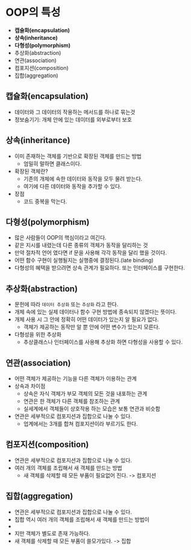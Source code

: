 # OOP의 특성

* **캡슐화(encapsulation)**
* **상속(inheritance)**
* **다형성(polymorphism)**
* 추상화(abstraction)
* 연관(association)
* 컴포지션(composition)
* 집합(aggregation)



## 캡슐화(encapsulation)

* 데이터와 그 데이터의 작용하는 메서드를 하나로 묶는것
* 정보숨기기: 개체 안에 있는 데이터를 외부로부터 보호



## 상속(inheritance)

* 이미 존재하는 객체를 기반으로 확장된 객체를 만드는 방법
  * 엄밀히 말하면 클래스이다.
* 확장된 객체란?
  * 기존의 개체에 속한 데이터와 동작을 모두 물려 받는다.
  * 여기에 다른 데이터와 동작을 추가할 수 있다.
* 장점
  * 코드 중복을 막는다.



## 다형성(polymorphism)

* 많은 사람들이 OOP의 핵심이라고 여긴다.
* 같은 지시를 내렸는데 다른 종류의 객체가 동작을 달리하는 것
* 만약 절차적 언어 였다면 if 문을 사용해 각각 동작을 달리 했을 것이다.
* 어떤 함수 구현이 실행될지는 실행중에 결정된다.(late binding)
* 다형성의 혜택을 받으려면 상속 관계가 필요하다. 또는 인터페이스를 구현한다.



## 추상화(abstraction)

* 문헌에 따라 `데이터 추상화` 또는 `추상화` 라고 한다.
* 개체 속에 있는 실제 데이터나 함수 구현 방법에 종속되지 않겠다는 뜻이다.
* 개체 사용 시 그 안에 정확히 어떤 데이터가 있는지 알 필요가 없다.
  * 객체가 제공하는 동작만 알 뿐 안에 어떤 변수가 있는지 모른다.
* 다형성을 위한 추상화
  * 추상클래스나 인터페이스를 사용해 추상화 하면 다형성을 사용할 수 있다.



## 연관(association)

* 어떤 객체가 제공하는 기능을 다른 객체가 이용하는 관계
* 상속과 차이점
  * 상속은 자식 객체가 부모 객체의 모든 것을 내포하는 관계
  * 연관은 한 객체가 다른 객체를 참조하는 관계
  * 실세계에서 객체들이 상호작용 하는 모습은 보통 연관과 비슷함
* 연관은 세부적으로 컴포지션과 집합으로 나눌 수 있다.
  * 업계에서는 3개를 합쳐 컴포지션이라 부르기도 한다.



## 컴포지션(composition)

* 연관은 세부적으로 컴포지션과 집합으로 나눌 수 있다.
* 여러 개의 객체를 조립해서 새 객체를 만드는 방법
  * 새 객체를 삭제할 때 모든 부품이 필요없어 진다. -> 컴포지션



## 집합(aggregation)

* 연관은 세부적으로 컴포지션과 집합으로 나눌 수 있다.
* 집합 역시 여러 개의 객체를 조립해서 새 객체를 만드는 방법이
* 
* 지만 객체가 별도로 존재 가능하다.
* 새 객체를 삭제할 때 모든 부품이 쓸모가있다. -> 집합

